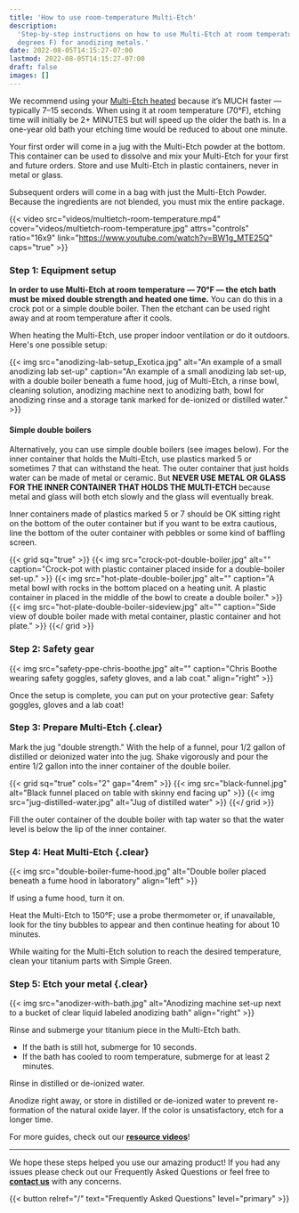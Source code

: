 ```yaml
---
title: 'How to use room-temperature Multi-Etch'
description:
  'Step-by-step instructions on how to use Multi-Etch at room temperature (70
  degrees F) for anodizing metals.'
date: 2022-08-05T14:15:27-07:00
lastmod: 2022-08-05T14:15:27-07:00
draft: false
images: []
---
```


We recommend using your [Multi-Etch heated](/how-to-use/heated/) because it’s
MUCH faster — typically 7–15 seconds. When using it at room temperature (70°F),
etching time will initially be 2+ MINUTES but will speed up the older the bath
is. In a one-year old bath your etching time would be reduced to about one
minute.

Your first order will come in a jug with the Multi-Etch powder at the bottom.
This container can be used to dissolve and mix your Multi-Etch for your first
and future orders. Store and use Multi-Etch in plastic containers, never in
metal or glass.

Subsequent orders will come in a bag with just the Multi-Etch Powder. Because
the ingredients are not blended, you must mix the entire package.

{{< video src="videos/multietch-room-temperature.mp4" cover="videos/multietch-room-temperature.jpg" attrs="controls" ratio="16x9" link="https://www.youtube.com/watch?v=BW1g_MTE25Q" caps="true" >}}

### Step 1: Equipment setup

**In order to use Multi-Etch at room temperature — 70°F — the etch bath must be
mixed double strength and heated one time.** You can do this in a crock pot or a
simple double boiler. Then the etchant can be used right away and at room
temperature after it cools.

When heating the Multi-Etch, use proper indoor ventilation or do it outdoors.
Here's one possible setup:

{{< img src="anodizing-lab-setup_Exotica.jpg" alt="An example of a small anodizing lab set-up" caption="An example of a small anodizing lab set-up, with a double boiler beneath a fume hood, jug of Multi-Etch, a rinse bowl, cleaning solution, anodizing machine next to anodizing bath, bowl for anodizing rinse and a storage tank marked for de-ionized or distilled water." >}}

#### Simple double boilers

Alternatively, you can use simple double boilers (see images below). For the
inner container that holds the Multi-Etch, use plastics marked 5 or sometimes 7
that can withstand the heat. The outer container that just holds water can be
made of metal or ceramic. But **NEVER USE METAL OR GLASS FOR THE INNER CONTAINER
THAT HOLDS THE MULTI-ETCH** because metal and glass will both etch slowly and
the glass will eventually break.

Inner containers made of plastics marked 5 or 7 should be OK sitting right on
the bottom of the outer container but if you want to be extra cautious, line the
bottom of the outer container with pebbles or some kind of baffling screen.

{{< grid sq="true" >}}
{{< img src="crock-pot-double-boiler.jpg" alt="" caption="Crock-pot with plastic container placed inside for a double-boiler set-up." >}}
{{< img src="hot-plate-double-boiler.jpg" alt="" caption="A metal bowl with rocks in the bottom placed on a heating unit. A plastic container in placed in the middle of the bowl to create a double boiler." >}}
{{< img src="hot-plate-double-boiler-sideview.jpg" alt="" caption="Side view of double boiler made with metal container, plastic container and hot plate." >}}
{{</ grid >}}

### Step 2: Safety gear

{{< img src="safety-ppe-chris-boothe.jpg" alt="" caption="Chris Boothe wearing safety goggles, safety gloves, and a lab coat." align="right" >}}

Once the setup is complete, you can put on your protective gear: Safety goggles,
gloves and a lab coat!

### Step 3: Prepare Multi-Etch {.clear}

Mark the jug "double strength." With the help of a funnel, pour 1/2 gallon of
distilled or deionized water into the jug. Shake vigorously and pour the entire
1/2 gallon into the inner container of the double boiler.

{{< grid sq="true" cols="2" gap="4rem" >}}
{{< img src="black-funnel.jpg" alt="Black funnel placed on table with skinny end facing up" >}}
{{< img src="jug-distilled-water.jpg" alt="Jug of distilled water" >}}
{{</ grid >}}

Fill the outer container of the double boiler with tap water so that the water
level is below the lip of the inner container.

### Step 4: Heat Multi-Etch {.clear}

{{< img src="double-boiler-fume-hood.jpg" alt="Double boiler placed beneath a fume hood in laboratory" align="left" >}}

If using a fume hood, turn it on.

Heat the Multi-Etch to 150°F; use a probe thermometer or, if unavailable, look
for the tiny bubbles to appear and then continue heating for about 10 minutes.

While waiting for the Multi-Etch solution to reach the desired temperature,
clean your titanium parts with Simple Green.

### Step 5: Etch your metal {.clear}

{{< img src="anodizer-with-bath.jpg" alt="Anodizing machine set-up next to a bucket of clear liquid labeled anodizing bath" align="right" >}}

Rinse and submerge your titanium piece in the Multi-Etch bath.

- If the bath is still hot, submerge for 10 seconds.
- If the bath has cooled to room temperature, submerge for at least 2 minutes.

Rinse in distilled or de-ionized water.

Anodize right away, or store in distilled or de-ionized water to prevent
re-formation of the natural oxide layer. If the color is unsatisfactory, etch
for a longer time.

For more guides, check out our
[**resource videos**](/how-to-use/videos-resources)!

---

We hope these steps helped you use our amazing product! If you had any issues
please check out our Frequently Asked Questions or feel free to
**[contact us](/contact)** with any concerns.

{{< button relref="/" text="Frequently Asked Questions" level="primary" >}}
